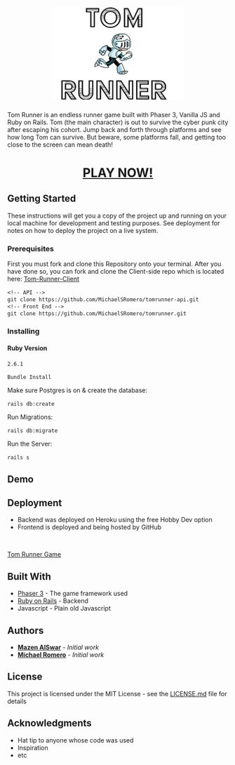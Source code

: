 <h1 align="center">
  <a href="https://github.com/MichaelSRomero/tomrunner"><img src="https://github.com/MichaelSRomero/tomrunner/blob/master/assets/tomrunner-logo.png" alt="Tom the Runner" width="300"></a>
  <br>
</h1>

Tom Runner is an endless runner game built with Phaser 3, Vanilla JS and Ruby on Rails. Tom (the main character) is out to survive the cyber punk city after escaping his cohort. Jump back and forth through platforms and see how long Tom can survive. But beware, some platforms fall, and getting too close to the screen can mean death!

<h1 align="center">
  <a href="https://michaelsromero.github.io/tomrunner/">PLAY NOW!</a>
</h1>

## Getting Started

These instructions will get you a copy of the project up and running on your local machine for development and testing purposes. See deployment for notes on how to deploy the project on a live system.

### Prerequisites

First you must fork and clone this Repository onto your terminal. After you have done so, you can fork and clone the Client-side repo which is located here: [Tom-Runner-Client](https://github.com/MichaelSRomero/tomrunner)

```
<!-- API -->
git clone https://github.com/MichaelSRomero/tomrunner-api.git
<!-- Front End -->
git clone https://github.com/MichaelSRomero/tomrunner.git
```

### Installing

#### Ruby Version
`2.6.1`

```
Bundle Install
```

Make sure Postgres is on & create the database:

```
rails db:create
```

Run Migrations:

```
rails db:migrate
```

Run the Server:
```
rails s
```

## Demo

## Deployment

* Backend was deployed on Heroku using the free Hobby Dev option
* Frontend is deployed and being hosted by GitHub
<br>

[Tom Runner Game](https://michaelsromero.github.io/tomrunner/?fbclid=IwAR3Gm1gssi3wR7sh3YDrOdCzjphZ3GOBn41mlVh3ihdcH6FVBBjkBt7HLWc)

## Built With

* [Phaser 3](http://phaser.io/news) - The game framework used
* [Ruby on Rails](https://rubyonrails.org/) - Backend
* Javascript - Plain old Javascript

## Authors

* [**Mazen AlSwar**](https://github.com/mazenswar) - *Initial work*
* [**Michael Romero**](https://github.com/michaelsromero) - *Initial work*

## License

This project is licensed under the MIT License - see the [LICENSE.md](LICENSE.md) file for details

## Acknowledgments

* Hat tip to anyone whose code was used
* Inspiration
* etc
